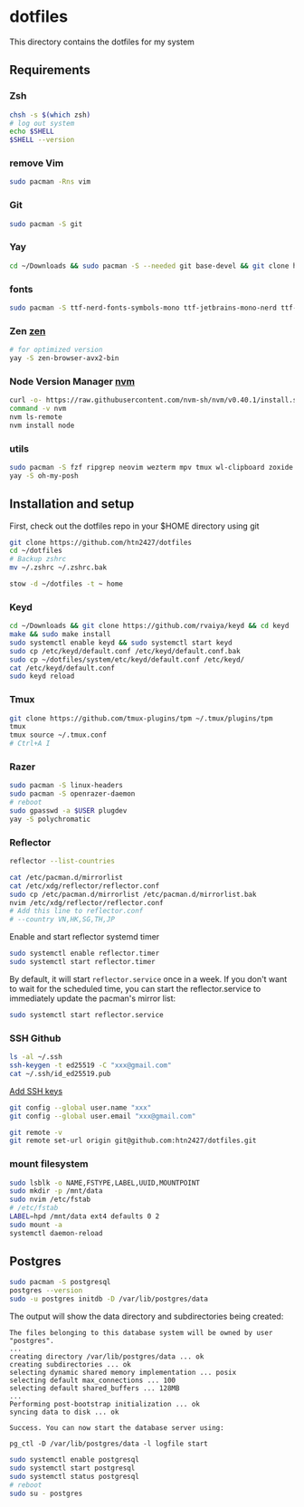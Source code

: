 # dotfiles

This directory contains the dotfiles for my system

## Requirements

### Zsh

```sh
chsh -s $(which zsh)
# log out system
echo $SHELL
$SHELL --version
```

### remove Vim

```sh
sudo pacman -Rns vim
```

### Git

```sh
sudo pacman -S git
```

### Yay

```sh
cd ~/Downloads && sudo pacman -S --needed git base-devel && git clone https://aur.archlinux.org/yay.git && cd yay && makepkg -si
```

### fonts

```sh
sudo pacman -S ttf-nerd-fonts-symbols-mono ttf-jetbrains-mono-nerd ttf-noto-nerd ttf-cascadia-mono-nerd
```

### Zen [zen](https://github.com/zen-browser/desktop?tab=readme-ov-file#arch-based-distributions)

```sh
# for optimized version
yay -S zen-browser-avx2-bin
```

### Node Version Manager [nvm](https://github.com/nvm-sh/nvm)

```sh
curl -o- https://raw.githubusercontent.com/nvm-sh/nvm/v0.40.1/install.sh | bash
command -v nvm
nvm ls-remote
nvm install node
```

### utils

```sh
sudo pacman -S fzf ripgrep neovim wezterm mpv tmux wl-clipboard zoxide stow lazygit chafa
yay -S oh-my-posh
```

## Installation and setup

First, check out the dotfiles repo in your $HOME directory using git

```sh
git clone https://github.com/htn2427/dotfiles
cd ~/dotfiles
# Backup zshrc
mv ~/.zshrc ~/.zshrc.bak

stow -d ~/dotfiles -t ~ home
```

### Keyd

```sh
cd ~/Downloads && git clone https://github.com/rvaiya/keyd && cd keyd
make && sudo make install
sudo systemctl enable keyd && sudo systemctl start keyd
sudo cp /etc/keyd/default.conf /etc/keyd/default.conf.bak
sudo cp ~/dotfiles/system/etc/keyd/default.conf /etc/keyd/
cat /etc/keyd/default.conf
sudo keyd reload
```

### Tmux

```sh
git clone https://github.com/tmux-plugins/tpm ~/.tmux/plugins/tpm
tmux
tmux source ~/.tmux.conf
# Ctrl+A I
```

### Razer

```sh
sudo pacman -S linux-headers
sudo pacman -S openrazer-daemon
# reboot
sudo gpasswd -a $USER plugdev
yay -S polychromatic
```

### Reflector

```sh
reflector --list-countries
```

```sh
cat /etc/pacman.d/mirrorlist
cat /etc/xdg/reflector/reflector.conf
sudo cp /etc/pacman.d/mirrorlist /etc/pacman.d/mirrorlist.bak
nvim /etc/xdg/reflector/reflector.conf
# Add this line to reflector.conf
# --country VN,HK,SG,TH,JP
```

Enable and start reflector systemd timer

```sh
sudo systemctl enable reflector.timer
sudo systemctl start reflector.timer
```

By default, it will start `reflector.service` once in a week. If you don't want to wait for the scheduled time, you can start the reflector.service to immediately update the pacman's mirror list:

```sh
sudo systemctl start reflector.service
```

### SSH Github

```sh
ls -al ~/.ssh
ssh-keygen -t ed25519 -C "xxx@gmail.com"
cat ~/.ssh/id_ed25519.pub
```

[Add SSH keys](https://github.com/settings/keys)

```sh
git config --global user.name "xxx"
git config --global user.email "xxx@gmail.com"
```

```sh
git remote -v
git remote set-url origin git@github.com:htn2427/dotfiles.git
```

### mount filesystem

```sh
sudo lsblk -o NAME,FSTYPE,LABEL,UUID,MOUNTPOINT
sudo mkdir -p /mnt/data
sudo nvim /etc/fstab
# /etc/fstab
LABEL=hpd /mnt/data ext4 defaults 0 2
sudo mount -a
systemctl daemon-reload
```

## Postgres

```sh
sudo pacman -S postgresql
postgres --version
sudo -u postgres initdb -D /var/lib/postgres/data
```

The output will show the data directory and subdirectories being created:

```
The files belonging to this database system will be owned by user "postgres".
...
creating directory /var/lib/postgres/data ... ok
creating subdirectories ... ok
selecting dynamic shared memory implementation ... posix
selecting default max_connections ... 100
selecting default shared_buffers ... 128MB
...
Performing post-bootstrap initialization ... ok
syncing data to disk ... ok

Success. You can now start the database server using:

pg_ctl -D /var/lib/postgres/data -l logfile start
```

```sh
sudo systemctl enable postgresql
sudo systemctl start postgresql
sudo systemctl status postgresql
# reboot
sudo su - postgres
```
